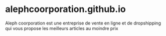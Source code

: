 # alephcoorporation.github.io
Aleph coorporation est une entreprise de vente en ligne et de dropshipping qui vous propose les meilleurs articles au moindre prix 
